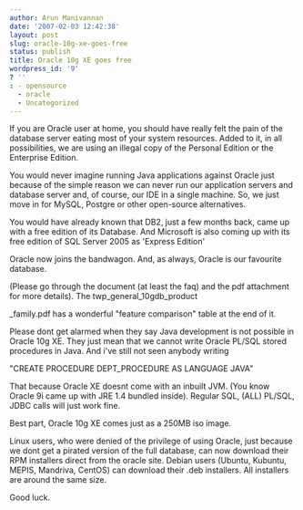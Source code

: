 ```yaml
---
author: Arun Manivannan
date: '2007-02-03 12:42:38'
layout: post
slug: oracle-10g-xe-goes-free
status: publish
title: Oracle 10g XE goes free
wordpress_id: '9'
? ''
: - opensource
  - oracle
  - Uncategorized
---
```


If you are Oracle user at home, you should have really felt the pain of the
database server eating most of your system resources. Added to it, in all
possibilities, we are using an illegal copy of the Personal Edition or the
Enterprise Edition.

You would never imagine running Java applications against Oracle just because
of the simple reason we can never run our application servers and database
server and, of course, our IDE in a single machine. So, we just move in for
MySQL, Postgre or other open-source alternatives.

You would have already known that DB2, just a few months back, came up with a
free edition of its Database. And Microsoft is also coming up with its free
edition of SQL Server 2005 as 'Express Edition'

Oracle now joins the bandwagon. And, as always, Oracle is our favourite
database.

(Please go through the document (at least the faq) and the pdf attachment for
more details). The twp_general_10gdb_product

_family.pdf has a wonderful "feature comparison" table at the end of it.

Please dont get alarmed when they say Java development is not possible in
Oracle 10g XE. They just mean that we cannot write Oracle PL/SQL stored
procedures in Java. And i've still not seen anybody writing

"CREATE PROCEDURE DEPT_PROCEDURE AS LANGUAGE JAVA"

That because Oracle XE doesnt come with an inbuilt JVM. (You know Oracle 9i
came up with JRE 1.4 bundled inside). Regular SQL, (ALL) PL/SQL, JDBC calls
will just work fine.

Best part, Oracle 10g XE comes just as a 250MB iso image.

Linux users, who were denied of the privilege of using Oracle, just because we
dont get a pirated version of the full database, can now download their RPM
installers direct from the oracle site. Debian users (Ubuntu, Kubuntu, MEPIS,
Mandriva, CentOS) can download their .deb installers. All installers are
around the same size.

Good luck.


